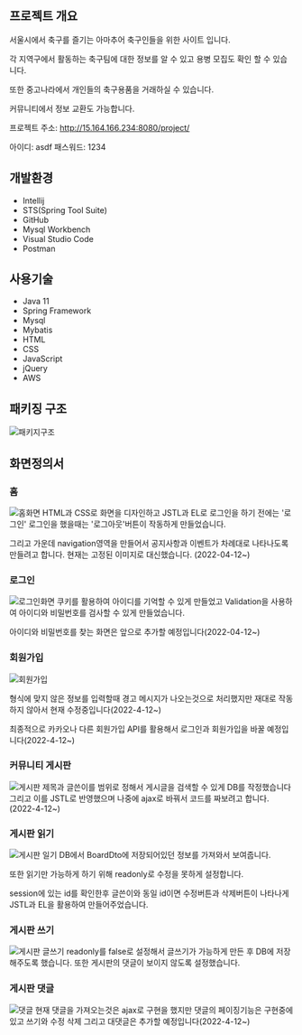 
## 프로젝트 개요

서울시에서 축구를 즐기는 아마추어 축구인들을 위한 사이트 입니다.

각 지역구에서 활동하는 축구팀에 대한 정보를 알 수 있고 용병 모집도 확인 할 수 있습니다.

또한 중고나라에서 개인들의 축구용품을 거래하실 수 있습니다.

커뮤니티에서 정보 교환도 가능합니다.

프로젝트 주소: http://15.164.166.234:8080/project/

아이디: asdf
패스워드: 1234

## 개발환경

* Intellij
* STS(Spring Tool Suite)
* GitHub
* Mysql Workbench
* Visual Studio Code
* Postman

## 사용기술

* Java 11
* Spring Framework
* Mysql
* Mybatis
* HTML
* CSS
* JavaScript
* jQuery
* AWS
## 패키징 구조
![패키지구조](https://user-images.githubusercontent.com/95623005/162899156-cb865559-88f0-4b00-bb9c-ad81b27aff18.png)

## 화면정의서


### 홈
![홈화면](https://user-images.githubusercontent.com/95623005/162899980-48797753-6935-45f2-833e-a1a28740ea17.png)
HTML과 CSS로 화면을 디자인하고 JSTL과 EL로 로그인을 하기 전에는 '로그인' 로그인을 했을때는 '로그아웃'버튼이 작동하게 만들었습니다.

그리고 가운데 navigation영역을 만들어서 공지사항과 이벤트가 차례대로 나타나도록 만들려고 합니다. 현재는 고정된 이미지로 대신했습니다. (2022-04-12~)

### 로그인
![로그인화면](https://user-images.githubusercontent.com/95623005/162902893-ad225eb8-63c7-40d0-a36c-40b2707caf35.png)
쿠키를 활용하여 아이디를 기억할 수 있게 만들었고 Validation을 사용하여 아이디와 비밀번호를 검사할 수 있게 만들었습니다.

아이디와 비밀번호를 찾는 화면은 앞으로 추가할 예정입니다(2022-04-12~)

### 회원가입
![회원가입](https://user-images.githubusercontent.com/95623005/162904590-58f883b9-f98e-4243-a2a2-e3554d2097d9.png)

형식에 맞지 않은 정보를 입력할때 경고 메시지가 나오는것으로 처리했지만 재대로 작동하지 않아서 현재 수정중입니다(2022-4-12~)

최종적으로 카카오나 다른 회원가입 API를 활용해서 로그인과 회원가입을 바꿀 예정입니다(2022-4-12~)

### 커뮤니티 게시판
![게시판](https://user-images.githubusercontent.com/95623005/162906624-c55b4782-df47-41e7-b98e-96c90b004364.png)
제목과 글쓴이를 범위로 정해서 게시글을 검색할 수 있게 DB를 작정했습니다 그리고 이를 JSTL로 반영했으며 나중에 ajax로 바꿔서 코드를 짜보려고 합니다.(2022-4-12~)

### 게시판 읽기
![게시판 일기](https://user-images.githubusercontent.com/95623005/162908207-8755291d-4034-441b-b9d7-9d54e84154d2.png)
DB에서 BoardDto에 저장되어있던 정보를 가져와서 보여줍니다.

또한 읽기만 가능하게 하기 위해 readonly로 수정을 못하게 설정합니다.

session에 있는 id를 확인한후 글쓴이와 동일 id이면 수정버튼과 삭제버튼이 나타나게 JSTL과 EL을 활용하여 만들어주었습니다.

### 게시판 쓰기
![게시판 글쓰기](https://user-images.githubusercontent.com/95623005/162910486-432d38d1-6c23-4d06-9028-d973e20b8363.png)
readonly를 false로 설정해서 글쓰기가 가능하게 만든 후 DB에 저장해주도록 했습니다.
또한 게시판의 댓글이 보이지 않도록 설정했습니다.

### 게시판 댓글
![댓글](https://user-images.githubusercontent.com/95623005/162913062-6109afa8-1cfa-4608-8050-032bf6eb9175.png)
현재 댓글을 가져오는것은 ajax로 구현을 했지만 댓글의 페이징기능은 구현중에 있고 쓰기와 수정 삭제 그리고 대댓글은 추가할 예정입니다(2022-4-12~)
